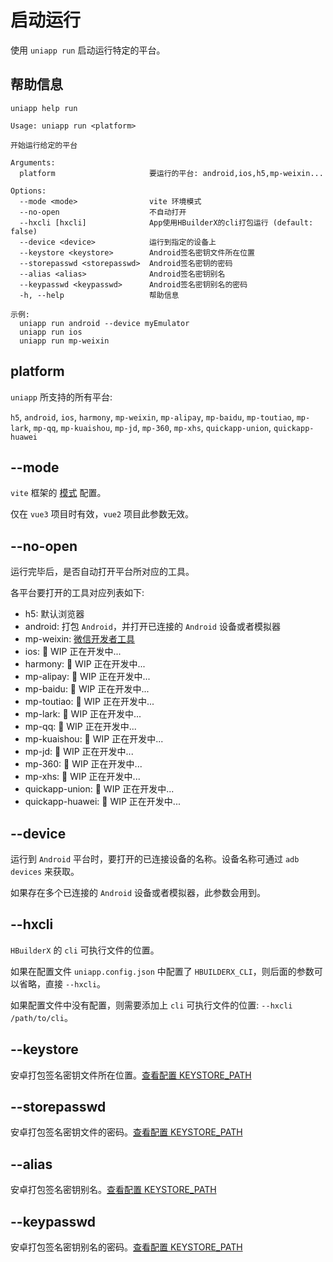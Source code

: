 # 启动运行

使用 `uniapp run` 启动运行特定的平台。

## 帮助信息

```shell
uniapp help run
```

```
Usage: uniapp run <platform>

开始运行给定的平台

Arguments:
  platform                     要运行的平台: android,ios,h5,mp-weixin...

Options:
  --mode <mode>                vite 环境模式
  --no-open                    不自动打开
  --hxcli [hxcli]              App使用HBuilderX的cli打包运行 (default: false)
  --device <device>            运行到指定的设备上
  --keystore <keystore>        Android签名密钥文件所在位置
  --storepasswd <storepasswd>  Android签名密钥的密码
  --alias <alias>              Android签名密钥别名
  --keypasswd <keypasswd>      Android签名密钥别名的密码
  -h, --help                   帮助信息

示例:
  uniapp run android --device myEmulator
  uniapp run ios
  uniapp run mp-weixin
```

## platform

`uniapp` 所支持的所有平台:

`h5`, `android`, `ios`, `harmony`, `mp-weixin`, `mp-alipay`, `mp-baidu`, `mp-toutiao`, `mp-lark`, `mp-qq`, `mp-kuaishou`, `mp-jd`, `mp-360`, `mp-xhs`, `quickapp-union`, `quickapp-huawei`

## --mode

`vite` 框架的 [模式](https://vitejs.cn/vite3-cn/guide/env-and-mode.html#modes) 配置。

仅在 `vue3` 项目时有效，`vue2` 项目此参数无效。

## --no-open

运行完毕后，是否自动打开平台所对应的工具。

各平台要打开的工具对应列表如下:

- h5: 默认浏览器
- android: 打包 `Android`，并打开已连接的 `Android` 设备或者模拟器
- mp-weixin: [微信开发者工具](https://developers.weixin.qq.com/miniprogram/dev/devtools/download.html)
- ios: 🚧 WIP 正在开发中...
- harmony: 🚧 WIP 正在开发中...
- mp-alipay: 🚧 WIP 正在开发中...
- mp-baidu: 🚧 WIP 正在开发中...
- mp-toutiao: 🚧 WIP 正在开发中...
- mp-lark: 🚧 WIP 正在开发中...
- mp-qq: 🚧 WIP 正在开发中...
- mp-kuaishou: 🚧 WIP 正在开发中...
- mp-jd: 🚧 WIP 正在开发中...
- mp-360: 🚧 WIP 正在开发中...
- mp-xhs: 🚧 WIP 正在开发中...
- quickapp-union: 🚧 WIP 正在开发中...
- quickapp-huawei: 🚧 WIP 正在开发中...

## --device

运行到 `Android` 平台时，要打开的已连接设备的名称。设备名称可通过 `adb devices` 来获取。

如果存在多个已连接的 `Android` 设备或者模拟器，此参数会用到。

## --hxcli

`HBuilderX` 的 `cli` 可执行文件的位置。

如果在配置文件 `uniapp.config.json` 中配置了 `HBUILDERX_CLI`，则后面的参数可以省略，直接 `--hxcli`。

如果配置文件中没有配置，则需要添加上 `cli` 可执行文件的位置: `--hxcli /path/to/cli`。

## --keystore

安卓打包签名密钥文件所在位置。[查看配置 KEYSTORE_PATH](../config/#keystore-path)

## --storepasswd

安卓打包签名密钥文件的密码。[查看配置 KEYSTORE_PATH](../config/#keystore-path)

## --alias

安卓打包签名密钥别名。[查看配置 KEYSTORE_PATH](../config/#keystore-path)

## --keypasswd

安卓打包签名密钥别名的密码。[查看配置 KEYSTORE_PATH](../config/#keystore-path)
